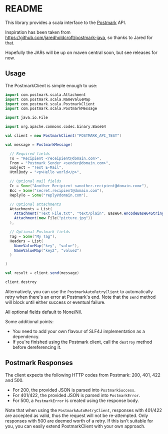 README
======

This library provides a scala interface to the [Postmark](http://postmarkapp.com) API.

Inspiration has been taken from https://github.com/jaredholdcroft/postmark-java, so thanks to Jared for that.

Hopefully the JARs will be up on maven central soon, but see releases for now.

Usage
-----

The PostmarkClient is simple enough to use:

```scala
import com.postmark.scala.Attachment
import com.postmark.scala.NameValueMap
import com.postmark.scala.PostmarkClient
import com.postmark.scala.PostmarkMessage

import java.io.File

import org.apache.commons.codec.binary.Base64

val client = new PostmarkClient("POSTMARK_API_TEST")

val message = PostmarkMessage(

  // Required fields
  To = "Recipient <receipient@domain.com>",
  From = "Postmark Sender <sender@domain.com>",
  Subject = "Test E-Mail",
  HtmlBody = "<p>Hello world</p>",

  // Optional mail fields
  Cc = Some("Another Recipient <another.recipient@domain.com>"),
  Bcc = Some("secret.recipient@domain.com"),
  ReplyTo = Some("reply@domain.com"),

  // Optional attachments
  Attachments = List(
    Attachment("Text File.txt", "text/plain", Base64.encodeBase64String("Hello world".getBytes)),
    Attachment(new File("picture.jpg"))
  ),

  // Optional Postmark fields
  Tag = Some("My Tag"),
  Headers = List(
    NameValueMap("key", "value"),
    NameValueMap("key2", "value2")
  )

)

val result = client.send(message)

client.destroy
```

Alternatively, you can use the `PostmarkAutoRetryClient` to automatically retry when there's an error at Postmark's end.
Note that the `send` method will block until either success or eventual failure.

All optional fields default to None/Nil.

Some additional points:

* You need to add your own flavour of SLF4J implementation as a dependency.
* If you're finished using the Postmark client, call the `destroy` method before dereferencing it.

Postmark Responses
------------------

The client expects the following HTTP codes from Postmark: 200, 401, 422 and 500.

* For 200, the provided JSON is parsed into `PostmarkSuccess`.
* For 401/422, the provided JSON is parsed into `PostmarkError`.
* For 500, a `PostmarkError` is created using the response body.

Note that when using the `PostmarkAutoRetryClient`, responses with 401/422 are accepted as valid, thus the request will not be re-attempted.
Only responses with 500 are deemed worth of a retry. If this isn't suitable for you, you can easily extend PostmarkClient with your own approach.
